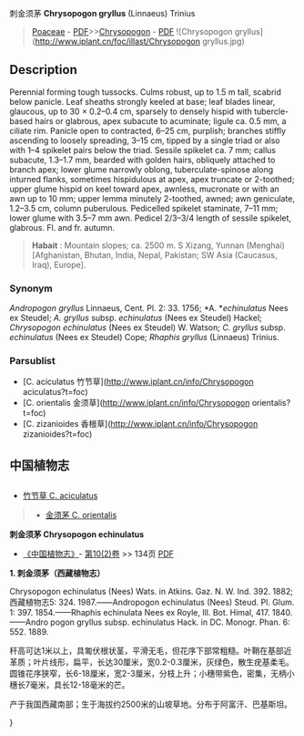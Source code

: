 刺金须茅 **Chrysopogon gryllus** (Linnaeus) Trinius

> [Poaceae](http://www.iplant.cn/info/Poaceae?t=foc) - [PDF](http://www.iplant.cn/foc/pdf/Poaceae.pdf)>>[Chrysopogon](http://www.iplant.cn/info/Chrysopogon?t=foc) - [PDF](http://www.iplant.cn/foc/pdf/Chrysopogon.pdf)
![Chrysopogon gryllus](http://www.iplant.cn/foc/illast/Chrysopogon gryllus.jpg)

## Description

Perennial forming tough tussocks. Culms robust, up to 1.5 m tall, scabrid below panicle. Leaf sheaths strongly keeled at base; leaf blades linear, glaucous, up to 30 × 0.2–0.4 cm, sparsely to densely hispid with tubercle-based hairs or glabrous, apex subacute to acuminate; ligule ca. 0.5 mm, a ciliate rim. Panicle open to contracted, 6–25 cm, purplish; branches stiffly ascending to loosely spreading, 3–15 cm, tipped by a single triad or also with 1–4 spikelet pairs below the triad. Sessile spikelet ca. 7 mm; callus subacute, 1.3–1.7 mm, bearded with golden hairs, obliquely attached to branch apex; lower glume narrowly oblong, tuberculate-spinose along inturned flanks, sometimes hispidulous at apex, apex truncate or 2-toothed; upper glume hispid on keel toward apex, awnless, mucronate or with an awn up to 10 mm; upper lemma minutely 2-toothed, awned; awn geniculate, 1.2–3.5 cm, column puberulous. Pedicelled spikelet staminate, 7–11 mm; lower glume with 3.5–7 mm awn. Pedicel 2/3–3/4 length of sessile spikelet, glabrous. Fl. and fr. autumn.

> **Habait** : 
> Mountain slopes; ca. 2500 m. S Xizang, Yunnan (Menghai) [Afghanistan, Bhutan, India, Nepal, Pakistan; SW Asia (Caucasus, Iraq), Europe].

### Synonym
*Andropogon gryllus* Linnaeus, Cent. Pl. 2: 33. 1756; *A. **echinulatus* Nees ex Steudel; *A. gryllus* subsp. *echinulatus* (Nees ex Steudel) Hackel; *Chrysopogon echinulatus* (Nees ex Steudel) W. Watson; *C. gryllus* subsp. *echinulatus* (Nees ex Steudel) Cope; *Rhaphis gryllus* (Linnaeus) Trinius.

### Parsublist

* [C.  aciculatus  竹节草](http://www.iplant.cn/info/Chrysopogon aciculatus?t=foc)
* [C.  orientalis  金须草](http://www.iplant.cn/info/Chrysopogon orientalis?t=foc)
* [C.  zizanioides  香根草](http://www.iplant.cn/info/Chrysopogon zizanioides?t=foc)

## 中国植物志

## 
* [竹节草  C.  aciculatus](Chrysopogon-aciculatus-竹节草.md)
> * [金须茅  C.  orientalis](Chrysopogon-orientalis-金须草.md)

**刺金须茅 Chrysopogon echinulatus**

* [《中国植物志》](http://www.iplant.cn/frps)- [第10(2)卷](http://www.iplant.cn/frps/vol/10(2)) >> 134页 [PDF](http://www.iplant.cn/frps/pdf/10(2)/134.pdf)

**1. 刺金须茅（西藏植物志）**

Chrysopogon echinulatus (Nees) Wats. in Atkins. Gaz. N. W. Ind. 392. 1882; 西藏植物志5: 324. 1987.——Andropogon echinulatus (Nees) Steud. Pl. Glum. 1: 397. 1854.——Rhaphis echinulata Nees ex Royle, Ill. Bot. Himal, 417. 1840.——Andro pogon gryllus subsp. echinulatus Hack. in DC. Monogr. Phan. 6: 552. 1889.

秆高可达1米以上，具匍伏根状茎，平滑无毛，但花序下部常粗糙。叶鞘在基部近革质；叶片线形，扁平，长达30厘米，宽0.2-0.3厘米，灰绿色，散生疣基柔毛。圆锥花序狭窄，长6-18厘米，宽2-3厘米，分枝上升；小穗带紫色，密集，无柄小穗长7毫米，具长12-18毫米的芒。

产于我国西藏南部；生于海拔约2500米的山坡草地。分布于阿富汗、巴基斯坦。

}